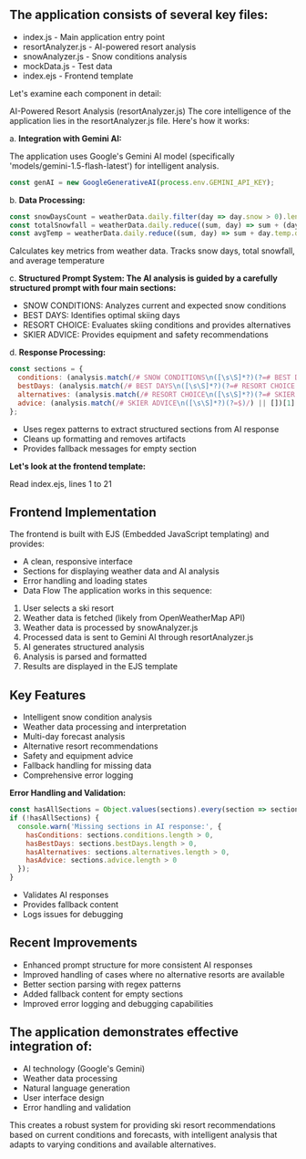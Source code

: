 ## The application consists of several key files:

- index.js - Main application entry point
- resortAnalyzer.js - AI-powered resort analysis
- snowAnalyzer.js - Snow conditions analysis
- mockData.js - Test data
- index.ejs - Frontend template

Let's examine each component in detail:

AI-Powered Resort Analysis (resortAnalyzer.js) The core intelligence of the application lies in the resortAnalyzer.js file. Here's how it works:

a. **Integration with Gemini AI:**

The application uses Google's Gemini AI model (specifically 'models/gemini-1.5-flash-latest') for intelligent analysis.

```javascript
const genAI = new GoogleGenerativeAI(process.env.GEMINI_API_KEY);
```

b. **Data Processing:**
```javascript
const snowDaysCount = weatherData.daily.filter(day => day.snow > 0).length;
const totalSnowfall = weatherData.daily.reduce((sum, day) => sum + (day.snow || 0), 0);
const avgTemp = weatherData.daily.reduce((sum, day) => sum + day.temp.day, 0) / weatherData.daily.length;
```

Calculates key metrics from weather data. Tracks snow days, total snowfall, and average temperature

c. **Structured Prompt System: The AI analysis is guided by a carefully structured prompt with four main sections:**

- SNOW CONDITIONS: Analyzes current and expected snow conditions
- BEST DAYS: Identifies optimal skiing days
- RESORT CHOICE: Evaluates skiing conditions and provides alternatives
- SKIER ADVICE: Provides equipment and safety recommendations

d. **Response Processing:**
```javascript
const sections = {
  conditions: (analysis.match(/# SNOW CONDITIONS\n([\s\S]*?)(?=# BEST DAYS|$)/) || [])[1] || '',
  bestDays: (analysis.match(/# BEST DAYS\n([\s\S]*?)(?=# RESORT CHOICE|$)/) || [])[1] || '',
  alternatives: (analysis.match(/# RESORT CHOICE\n([\s\S]*?)(?=# SKIER ADVICE|$)/) || [])[1] || '',
  advice: (analysis.match(/# SKIER ADVICE\n([\s\S]*?)(?=$)/) || [])[1] || ''
};
```

- Uses regex patterns to extract structured sections from AI response
- Cleans up formatting and removes artifacts
- Provides fallback messages for empty section

**Let's look at the frontend template:**

Read index.ejs, lines 1 to 21

## Frontend Implementation 

The frontend is built with EJS (Embedded JavaScript templating) and provides:
- A clean, responsive interface
- Sections for displaying weather data and AI analysis
- Error handling and loading states
- Data Flow The application works in this sequence:

1. User selects a ski resort
2. Weather data is fetched (likely from OpenWeatherMap API)
3. Weather data is processed by snowAnalyzer.js
4. Processed data is sent to Gemini AI through resortAnalyzer.js
5. AI generates structured analysis
6. Analysis is parsed and formatted
7. Results are displayed in the EJS template

## Key Features

- Intelligent snow condition analysis
- Weather data processing and interpretation
- Multi-day forecast analysis
- Alternative resort recommendations
- Safety and equipment advice
- Fallback handling for missing data
- Comprehensive error logging

**Error Handling and Validation:**

```javascript
const hasAllSections = Object.values(sections).every(section => section.length > 0);
if (!hasAllSections) {
  console.warn('Missing sections in AI response:', {
    hasConditions: sections.conditions.length > 0,
    hasBestDays: sections.bestDays.length > 0,
    hasAlternatives: sections.alternatives.length > 0,
    hasAdvice: sections.advice.length > 0
  });
}
```

- Validates AI responses
- Provides fallback content
- Logs issues for debugging

## Recent Improvements

- Enhanced prompt structure for more consistent AI responses
- Improved handling of cases where no alternative resorts are available
- Better section parsing with regex patterns
- Added fallback content for empty sections
- Improved error logging and debugging capabilities

## The application demonstrates effective integration of:

- AI technology (Google's Gemini)
- Weather data processing
- Natural language generation
- User interface design
- Error handling and validation

This creates a robust system for providing ski resort recommendations based on current conditions and forecasts, with intelligent analysis that adapts to varying conditions and available alternatives.